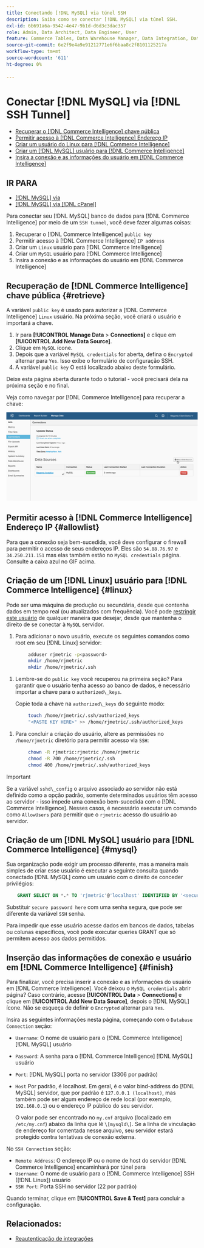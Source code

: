 ```yaml
---
title: Conectando [!DNL MySQL] via túnel SSH
description: Saiba como se conectar [!DNL MySQL] via túnel SSH.
exl-id: 6b691a6a-9542-4e47-9b1d-d6d3c3dac357
role: Admin, Data Architect, Data Engineer, User
feature: Commerce Tables, Data Warehouse Manager, Data Integration, Data Import/Export, SQL Report Builder
source-git-commit: 6e2f9e4a9e91212771e6f6baa8c2f8101125217a
workflow-type: tm+mt
source-wordcount: '611'
ht-degree: 0%

---
```


# Conectar [!DNL MySQL] via [!DNL SSH Tunnel]

* [Recuperar o [!DNL Commerce Intelligence] chave pública](#retrieve)
* [Permitir acesso à [!DNL Commerce Intelligence] Endereço IP](#allowlist)
* [Criar um usuário do Linux para [!DNL Commerce Intelligence]](#linux)
* [Criar um [!DNL MySQL] usuário para [!DNL Commerce Intelligence]](#mysql)
* [Insira a conexão e as informações do usuário em [!DNL Commerce Intelligence]](#finish)

## IR PARA

* [[!DNL MySQL] via ](../integrations/mysql-via-a-direct-connection.md)
* [[!DNL MySQL] via [!DNL cPanel]](../integrations/mysql-via-cpanel.md)

Para conectar seu [!DNL MySQL] banco de dados para [!DNL Commerce Intelligence] por meio de um `SSH tunnel`, você deve fazer algumas coisas:

1. Recuperar o [!DNL Commerce Intelligence] `public key`
1. Permitir acesso à [!DNL Commerce Intelligence] `IP address`
1. Criar um `Linux` usuário para [!DNL Commerce Intelligence]
1. Criar um `MySQL` usuário para [!DNL Commerce Intelligence]
1. Insira a conexão e as informações do usuário em [!DNL Commerce Intelligence]


## Recuperação de [!DNL Commerce Intelligence] chave pública {#retrieve}

A variável `public key` é usado para autorizar a [!DNL Commerce Intelligence] `Linux` usuário. Na próxima seção, você criará o usuário e importará a chave.

1. Ir para **[!UICONTROL Manage Data** > **Connections]** e clique em **[!UICONTROL Add New Data Source]**.
1. Clique em `MySQL` ícone.
1. Depois que a variável `MySQL credentials` for aberta, defina o `Encrypted` alternar para `Yes`. Isso exibe o formulário de configuração SSH.
1. A variável `public key` O está localizado abaixo deste formulário.

Deixe esta página aberta durante todo o tutorial - você precisará dela na próxima seção e no final.

Veja como navegar por [!DNL Commerce Intelligence] para recuperar a chave:

![](../../../assets/MySQL_SSH.gif)<!--{: width="770"}-->

## Permitir acesso à [!DNL Commerce Intelligence] Endereço IP {#allowlist}

Para que a conexão seja bem-sucedida, você deve configurar o firewall para permitir o acesso de seus endereços IP. Eles são `54.88.76.97` e `34.250.211.151` mas elas também estão no `MySQL credentials` página. Consulte a caixa azul no GIF acima.

## Criação de um [!DNL Linux] usuário para [!DNL Commerce Intelligence] {#linux}

Pode ser uma máquina de produção ou secundária, desde que contenha dados em tempo real (ou atualizados com frequência). Você pode [restringir este usuário](../../../administrator/account-management/restrict-db-access.md) de qualquer maneira que desejar, desde que mantenha o direito de se conectar à `MySQL` servidor.

1. Para adicionar o novo usuário, execute os seguintes comandos como root em seu [!DNL Linux] servidor:

```bash
        adduser rjmetric -p<password>
        mkdir /home/rjmetric
        mkdir /home/rjmetric/.ssh
```

1. Lembre-se do `public key` você recuperou na primeira seção? Para garantir que o usuário tenha acesso ao banco de dados, é necessário importar a chave para o `authorized\_keys`.

   Copie toda a chave na `authorized\_keys` do seguinte modo:

```bash
        touch /home/rjmetric/.ssh/authorized_keys
        "<PASTE KEY HERE>" >> /home/rjmetric/.ssh/authorized_keys
```

1. Para concluir a criação do usuário, altere as permissões no `/home/rjmetric` diretório para permitir acesso via `SSH`:

```bash
        chown -R rjmetric:rjmetric /home/rjmetric
        chmod -R 700 /home/rjmetric/.ssh
        chmod 400 /home/rjmetric/.ssh/authorized_keys
```

>[!IMPORTANT]
>
>Se a variável `sshd\_config` o arquivo associado ao servidor não está definido como a opção padrão, somente determinados usuários têm acesso ao servidor - isso impede uma conexão bem-sucedida com o [!DNL Commerce Intelligence]. Nesses casos, é necessário executar um comando como `AllowUsers` para permitir que o `rjmetric` acesso do usuário ao servidor.

## Criação de um [!DNL MySQL] usuário para [!DNL Commerce Intelligence] {#mysql}

Sua organização pode exigir um processo diferente, mas a maneira mais simples de criar esse usuário é executar a seguinte consulta quando conectado [!DNL MySQL] como um usuário com o direito de conceder privilégios:

```sql
    GRANT SELECT ON *.* TO 'rjmetric'@'localhost' IDENTIFIED BY '<secure password here>';
```

Substituir `secure password here` com uma senha segura, que pode ser diferente da variável `SSH` senha.

Para impedir que esse usuário acesse dados em bancos de dados, tabelas ou colunas específicos, você pode executar queries GRANT que só permitem acesso aos dados permitidos.

## Inserção das informações de conexão e usuário em [!DNL Commerce Intelligence] {#finish}

Para finalizar, você precisa inserir a conexão e as informações do usuário em [!DNL Commerce Intelligence]. Você deixou o `MySQL credentials` abrir página? Caso contrário, acesse **[!UICONTROL Data** > **Connections]** e clique em **[!UICONTROL Add New Data Source]**, depois o [!DNL MySQL] ícone. Não se esqueça de definir o `Encrypted` alternar para `Yes`.

Insira as seguintes informações nesta página, começando com o `Database Connection` seção:

* `Username`: O nome de usuário para o [!DNL Commerce Intelligence] [!DNL MySQL] usuário
* `Password`: A senha para o [!DNL Commerce Intelligence] [!DNL MySQL] usuário
* `Port`: [!DNL MySQL] porta no servidor (3306 por padrão)
* `Host` Por padrão, é localhost. Em geral, é o valor bind-address do [!DNL MySQL] servidor, que por padrão é `127.0.0.1 (localhost)`, mas também pode ser algum endereço de rede local (por exemplo, `192.168.0.1`) ou o endereço IP público do seu servidor.

  O valor pode ser encontrado no `my.cnf` arquivo (localizado em `/etc/my.cnf`) abaixo da linha que lê `\[mysqld\]`. Se a linha de vinculação de endereço for comentada nesse arquivo, seu servidor estará protegido contra tentativas de conexão externa.

No `SSH Connection` seção:

* `Remote Address`: O endereço IP ou o nome de host do servidor [!DNL Commerce Intelligence] encaminhará por túnel para
* `Username`: O nome de usuário para o [!DNL Commerce Intelligence] SSH ([!DNL Linux]) usuário
* `SSH Port`: Porta SSH no servidor (22 por padrão)

Quando terminar, clique em **[!UICONTROL Save & Test]** para concluir a configuração.

## Relacionados:

* [Reautenticação de integrações](https://experienceleague.adobe.com/docs/commerce-knowledge-base/kb/how-to/mbi-reauthenticating-integrations.html)

